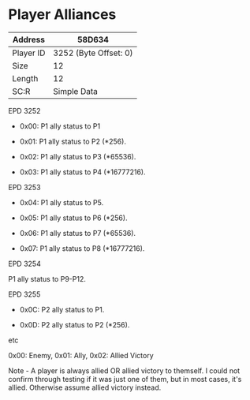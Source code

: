 
#  Player Alliances
Address   | 58D634
----------|-------------
Player ID | 3252 (Byte Offset: 0)
Size 	  | 12
Length 	  | 12
SC:R      | Simple Data

EPD 3252
+ 0x00: P1 ally status to P1
+ 0x01: P1 ally status to P2 (*256).
+ 0x02: P1 ally status to P3 (*65536).
+ 0x03: P1 ally status to P4 (*16777216).
EPD 3253
+ 0x04: P1 ally status to P5.
+ 0x05: P1 ally status to P6 (*256).
+ 0x06: P1 ally status to P7 (*65536).
+ 0x07: P1 ally status to P8 (*16777216).
EPD 3254
P1 ally status to P9-P12.
EPD 3255
+ 0x0C: P2 ally status to P1.
+ 0x0D: P2 ally status to P2 (*256).
etc

0x00: Enemy, 0x01: Ally, 0x02: Allied Victory

Note - A player is always allied OR allied victory to themself. I could not confirm through testing if it was just one of them, but in most cases, it's allied. Otherwise assume allied victory instead.
